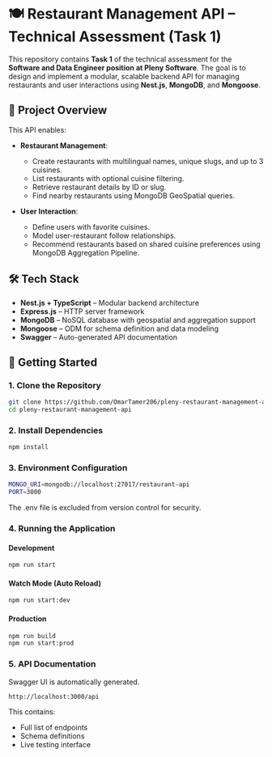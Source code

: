 # 🍽️ Restaurant Management API – Technical Assessment (Task 1)

This repository contains **Task 1** of the technical assessment for the **Software and Data Engineer position at Pleny Software**. The goal is to design and implement a modular, scalable backend API for managing restaurants and user interactions using **Nest.js**, **MongoDB**, and **Mongoose**.

## 📌 Project Overview

This API enables:

* **Restaurant Management**:

  * Create restaurants with multilingual names, unique slugs, and up to 3 cuisines.
  * List restaurants with optional cuisine filtering.
  * Retrieve restaurant details by ID or slug.
  * Find nearby restaurants using MongoDB GeoSpatial queries.

* **User Interaction**:

  * Define users with favorite cuisines.
  * Model user-restaurant follow relationships.
  * Recommend restaurants based on shared cuisine preferences using MongoDB Aggregation Pipeline.

## 🛠️ Tech Stack

* **Nest.js + TypeScript** – Modular backend architecture
* **Express.js** – HTTP server framework
* **MongoDB** – NoSQL database with geospatial and aggregation support
* **Mongoose** – ODM for schema definition and data modeling
* **Swagger** – Auto-generated API documentation


## 🚀 Getting Started


### 1. Clone the Repository

```bash
git clone https://github.com/OmarTamer206/pleny-restaurant-management-api.git
cd pleny-restaurant-management-api
```

### 2. Install Dependencies

```bash
npm install
```

### 3. Environment Configuration

```bash
MONGO_URI=mongodb://localhost:27017/restaurant-api
PORT=3000
```
The .env file is excluded from version control for security.

### 4. Running the Application
#### Development
```bash
npm run start
```
#### Watch Mode (Auto Reload)
```bash
npm run start:dev
```
#### Production
```bash
npm run build
npm run start:prod
```
### 5. API Documentation
Swagger UI is automatically generated.
```bash
http://localhost:3000/api
```
This contains:
* Full list of endpoints
* Schema definitions
* Live testing interface
